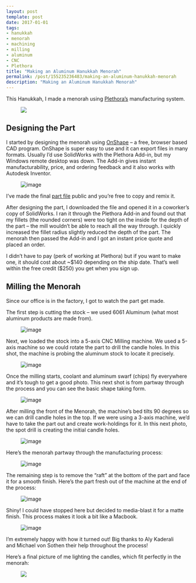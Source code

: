 ```yaml
---
layout: post
template: post
date: 2017-01-01
tags:
- hanukkah
- menorah
- machining
- milling
- aluminum
- CNC
- Plethora
title: "Making an Aluminum Hanukkah Menorah"
permalink: /post/155235236483/making-an-aluminum-hanukkah-menorah
description: "Making an Aluminum Hanukkah Menorah"
---
```

<p>This Hanukkah, I made a menorah using&nbsp;<a href="https://www.plethora.com/">Plethora’s</a>&nbsp;manufacturing system.</p><figure class="tmblr-full" data-orig-height="2448" data-orig-width="3264"><img src="/images/318cc1847d402693c5d339fa72ae813cce6e51fceec985eca2266355511d1cfe.jpg" data-orig-height="2448" data-orig-width="3264"></figure><h2>Designing the Part</h2><p>I started by designing the menorah using <a href="https://www.onshape.com/">OnShape</a> – a free, browser based CAD program. OnShape is super easy to use and it can export files in many formats. Usually I’d use SolidWorks with the Plethora Add-in, but my Windows remote desktop was down. The Add-in gives instant manufacturability, price, and ordering feedback and it also works with Autodesk Inventor.</p><figure data-orig-width="1517" data-orig-height="872" class="tmblr-full"><img src="/images/d0c9c1cebb4d1a1a038438281fe2b95f7337985fecdf9e3c36d60adbace72171.png" alt="image" data-orig-width="1517" data-orig-height="872"></figure><p>I’ve made the final&nbsp;<a href="https://cad.onshape.com/documents/733ba0d7665a34afceabd71a/w/a01b82f2f475657a3bf43c2d/e/e86f0d9e9aa3963a213a9202">part file</a> public and you’re free to copy and remix it.</p><p>After designing the part, I downloaded the file and opened it in a coworker’s copy of SolidWorks. I ran it through the Plethora Add-in and found out that my fillets (the rounded corners) were too tight on the inside for the depth of the part – the mill wouldn’t be able to reach all the way through. I quickly increased the fillet radius slightly reduced the depth of the part. The menorah then passed the Add-in and I got an instant price quote and placed an order.</p><p>I didn’t have to pay (perk of working at Plethora) but if you want to make one, it should cost about ~$140 depending on the ship date. That’s well within the free credit ($250) you get when you sign up.</p><h2>Milling the Menorah</h2><p>Since our office is in the factory, I got to watch the part get made.</p><p>The first step is cutting the stock – we used 6061 Aluminum (what most aluminum products are made from).</p><figure data-orig-width="3264" data-orig-height="2448" class="tmblr-full"><img src="/images/8e20de38a87a3eab847554b6fc334b2fae0eaf5fa584bb81ed9aa6dbab1daab1.jpg" alt="image" data-orig-width="3264" data-orig-height="2448"></figure><p>Next, we loaded the stock into a 5-axis CNC Milling machine. We used a 5-axis machine so we could rotate the part to drill the candle holes. In this shot, the machine is probing the aluminum stock to locate it precisely.</p><figure data-orig-width="3264" data-orig-height="2448" class="tmblr-full"><img src="/images/776939d82f135b7bcfbf2ea9c6b58c444795cfcdb894efc990e4f802ee8c8e31.jpg" alt="image" data-orig-width="3264" data-orig-height="2448"></figure><p>Once the milling starts, coolant and aluminum swarf (chips) fly everywhere and it’s tough to get a good photo. This next shot is from partway through the process and you can see the basic shape taking form.</p><figure data-orig-width="3264" data-orig-height="2448" class="tmblr-full"><img src="/images/88576b4b36b45257b68f542255e6f75898afdc9ef0655d6a20604e02eea5e4c4.jpg" alt="image" data-orig-width="3264" data-orig-height="2448"></figure><p>After milling the front of the Menorah, the machine’s bed tilts 90 degrees so we can drill candle holes in the top. If we were using a 3-axis machine, we’d have to take the part out and create work-holdings for it. In this next photo, the spot drill is creating the initial candle holes.</p><figure data-orig-width="3264" data-orig-height="2448" class="tmblr-full"><img src="/images/900b1f1216537bf1d82ff38c67d8272234f3a2aed56cceedad065c604f2144e8.jpg" alt="image" data-orig-width="3264" data-orig-height="2448"></figure><p>Here’s the menorah partway through the manufacturing process:</p><figure data-orig-width="3264" data-orig-height="2448" class="tmblr-full"><img src="/images/2c1a980d5d3f5df244694fee3d56a58b23db4b8d092f84b0fc15b6fda9121146.jpg" alt="image" data-orig-width="3264" data-orig-height="2448"></figure><p>The remaining step is to remove the&nbsp;“raft” at the bottom of the part and face it for a smooth finish. Here’s the part fresh out of the machine at the end of the process:</p><figure data-orig-width="3264" data-orig-height="2448" class="tmblr-full"><img src="/images/e2295d43356fa5cc66c4a9fb00f75236523aff6d090c9c34d222e59185195256.jpg" alt="image" data-orig-width="3264" data-orig-height="2448"></figure><p>Shiny! I could have stopped here but decided to media-blast it for a matte finish. This process makes it look a bit like a Macbook.</p><figure data-orig-width="3264" data-orig-height="2448" class="tmblr-full"><img src="/images/9f16734ceb1c42b43118c64d197e45af15e8b1021c4fb67c556b8d3d24eb675f.jpg" alt="image" data-orig-width="3264" data-orig-height="2448"></figure><p>I’m extremely happy with how it turned out! Big thanks to Aly Kaderali and&nbsp;Michael von Sothen their help throughout the process!</p><p>Here’s a final picture of me lighting the candles, which fit perfectly in the menorah:</p><figure class="tmblr-full" data-orig-height="2448" data-orig-width="3264"><img src="/images/f590ef2ace9773c16edf2228690b7df805fb5cdc573cb1f76e0f7ecb6e49472e.jpg" data-orig-height="2448" data-orig-width="3264"></figure>